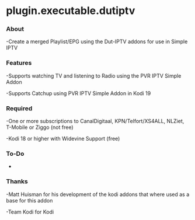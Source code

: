# plugin.executable.dutiptv

### About

-Create a merged Playlist/EPG using the Dut-IPTV addons for use in Simple IPTV

### Features

-Supports watching TV and listening to Radio using the PVR IPTV Simple Addon

-Supports Catchup using PVR IPTV Simple Addon in Kodi 19

### Required

-One or more subscriptions to CanalDigitaal, KPN/Telfort/XS4ALL, NLZiet, T-Mobile or Ziggo (not free)

-Kodi 18 or higher with Widevine Support (free)

### To-Do

-

### Thanks

-Matt Huisman for his development of the kodi addons that where used as a base for this addon

-Team Kodi for Kodi